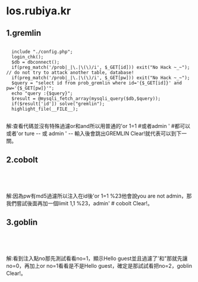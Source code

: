 # los.rubiya.kr


<h2>1.gremlin</h2>
 <pre><code>
  include "./config.php";
  login_chk();
  $db = dbconnect();
  if(preg_match('/prob|_|\.|\(\)/i', $_GET[id])) exit("No Hack ~_~"); // do not try to attack another table, database!
  if(preg_match('/prob|_|\.|\(\)/i', $_GET[pw])) exit("No Hack ~_~");
  $query = "select id from prob_gremlin where id='{$_GET[id]}' and pw='{$_GET[pw]}'";
  echo "query :{$query}";
  $result = @mysqli_fetch_array(mysqli_query($db,$query));
  if($result['id']) solve("gremlin");
  highlight_file(__FILE__);
 </pre></code>
解:查看代碼並沒有特殊過濾or和and所以用普通的'or 1=1 #或者admin ' #都可以或者'or ture -- 或 admin ' -- 輸入後會跳出GREMLIN Clear!就代表可以到下一關。
  
<h2>2.cobolt</h2>
 <pre><code>
  <?php
  include "./config.php"; 
  login_chk();
  $db = dbconnect();
  if(preg_match('/prob|_|\.|\(\)/i', $_GET[id])) exit("No Hack ~_~"); 
  if(preg_match('/prob|_|\.|\(\)/i', $_GET[pw])) exit("No Hack ~_~"); 
  $query = "select id from prob_cobolt where id='{$_GET[id]}' and pw=md5('{$_GET[pw]}')"; 
  echo "query:{$query}"; 
  $result = @mysqli_fetch_array(mysqli_query($db,$query)); 
  if($result['id'] == 'admin') solve("cobolt");
  elseif($result['id']) echo "Hello {$result['id']}You are not admin :("; 
  highlight_file(__FILE__); 
  ?>
 </code></pre>
 解:因為pw有md5過濾所以注入在id後'or 1=1 %23他會說you are not admin，那我們嘗試後面再加一個limit 1,1 %23，admin' # cobolt Clear!。
 
<h2>3.goblin</h2>
 <pre><code>
  <?php 
  include "./config.php"; 
  login_chk(); 
  $db = dbconnect(); 
  if(preg_match('/prob|_|\.|\(\)/i', $_GET[no])) exit("No Hack ~_~"); 
  if(preg_match('/\'|\"|\`/i', $_GET[no])) exit("No Quotes ~_~"); 
  $query = "select id from prob_goblin where id='guest' and no={$_GET[no]}"; 
  echo "query : {$query}"; 
  $result = @mysqli_fetch_array(mysqli_query($db,$query)); 
  if($result['id']) echo "Hello {$result[id]}"; 
  if($result['id'] == 'admin') solve("goblin");
  highlight_file(__FILE__); 
  ?>
 </code></pre>
 解:看到注入點no那先測試看看no=1，顯示Hello guest並且過濾了'和"那就先讓no=0，再加上or no=1看看是不是Hello guest，確定是那試試看把no=2，goblin Clear!。
